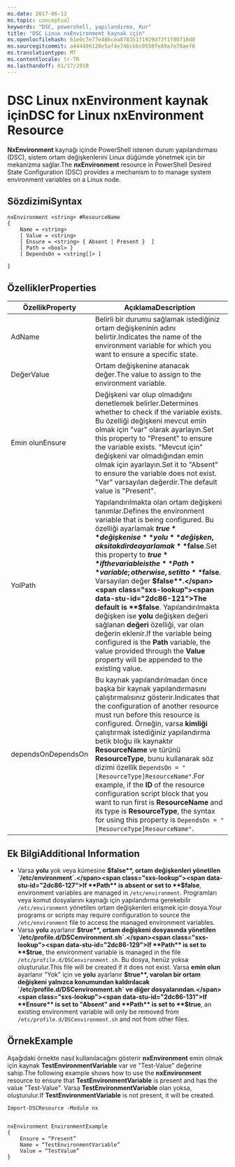 ```yaml
---
ms.date: 2017-06-12
ms.topic: conceptual
keywords: "DSC, powershell, yapılandırma, Kur"
title: "DSC Linux nxEnvironment kaynak için"
ms.openlocfilehash: 61e0c7e77e486cea878351f1929d73f1f80710d8
ms.sourcegitcommit: a444406120e5af4e746cbbc0558fe89a7e78aef6
ms.translationtype: MT
ms.contentlocale: tr-TR
ms.lasthandoff: 01/17/2018
---
```

# <a name="dsc-for-linux-nxenvironment-resource"></a><span data-ttu-id="2dc86-103">DSC Linux nxEnvironment kaynak için</span><span class="sxs-lookup"><span data-stu-id="2dc86-103">DSC for Linux nxEnvironment Resource</span></span>

<span data-ttu-id="2dc86-104">**NxEnvironment** kaynağı içinde PowerShell istenen durum yapılandırması (DSC), sistem ortam değişkenlerini Linux düğümde yönetmek için bir mekanizma sağlar.</span><span class="sxs-lookup"><span data-stu-id="2dc86-104">The **nxEnvironment** resource in PowerShell Desired State Configuration (DSC) provides a mechanism to to manage system environment variables on a Linux node.</span></span>

## <a name="syntax"></a><span data-ttu-id="2dc86-105">Sözdizimi</span><span class="sxs-lookup"><span data-stu-id="2dc86-105">Syntax</span></span>

```
nxEnvironment <string> #ResourceName
{
    Name = <string>
    [ Value = <string>
    [ Ensure = <string> { Absent | Present }  ]
    [ Path = <bool> }
    [ DependsOn = <string[]> ]

}
```

## <a name="properties"></a><span data-ttu-id="2dc86-106">Özellikler</span><span class="sxs-lookup"><span data-stu-id="2dc86-106">Properties</span></span>

|  <span data-ttu-id="2dc86-107">Özellik</span><span class="sxs-lookup"><span data-stu-id="2dc86-107">Property</span></span> |  <span data-ttu-id="2dc86-108">Açıklama</span><span class="sxs-lookup"><span data-stu-id="2dc86-108">Description</span></span> | 
|---|---|
| <span data-ttu-id="2dc86-109">Ad</span><span class="sxs-lookup"><span data-stu-id="2dc86-109">Name</span></span>| <span data-ttu-id="2dc86-110">Belirli bir durumu sağlamak istediğiniz ortam değişkeninin adını belirtir.</span><span class="sxs-lookup"><span data-stu-id="2dc86-110">Indicates the name of the environment variable for which you want to ensure a specific state.</span></span>| 
| <span data-ttu-id="2dc86-111">Değer</span><span class="sxs-lookup"><span data-stu-id="2dc86-111">Value</span></span>| <span data-ttu-id="2dc86-112">Ortam değişkenine atanacak değer.</span><span class="sxs-lookup"><span data-stu-id="2dc86-112">The value to assign to the environment variable.</span></span>| 
| <span data-ttu-id="2dc86-113">Emin olun</span><span class="sxs-lookup"><span data-stu-id="2dc86-113">Ensure</span></span>| <span data-ttu-id="2dc86-114">Değişkeni var olup olmadığını denetlemek belirler.</span><span class="sxs-lookup"><span data-stu-id="2dc86-114">Determines whether to check if the variable exists.</span></span> <span data-ttu-id="2dc86-115">Bu özelliği değişkeni mevcut emin olmak için "var" olarak ayarlayın.</span><span class="sxs-lookup"><span data-stu-id="2dc86-115">Set this property to "Present" to ensure the variable exists.</span></span> <span data-ttu-id="2dc86-116">"Mevcut için" değişkeni var olmadığından emin olmak için ayarlayın.</span><span class="sxs-lookup"><span data-stu-id="2dc86-116">Set it to "Absent" to ensure the variable does not exist.</span></span> <span data-ttu-id="2dc86-117">"Var" varsayılan değerdir.</span><span class="sxs-lookup"><span data-stu-id="2dc86-117">The default value is "Present".</span></span>| 
| <span data-ttu-id="2dc86-118">Yol</span><span class="sxs-lookup"><span data-stu-id="2dc86-118">Path</span></span>| <span data-ttu-id="2dc86-119">Yapılandırılmakta olan ortam değişkeni tanımlar.</span><span class="sxs-lookup"><span data-stu-id="2dc86-119">Defines the environment variable that is being configured.</span></span> <span data-ttu-id="2dc86-120">Bu özelliği ayarlamak **$true** değişken ise **yolu** değişken, aksi takdirde ayarlamak **$false**.</span><span class="sxs-lookup"><span data-stu-id="2dc86-120">Set this property to **$true** if the variable is the **Path** variable; otherwise, set it to **$false**.</span></span> <span data-ttu-id="2dc86-121">Varsayılan değer **$false**.</span><span class="sxs-lookup"><span data-stu-id="2dc86-121">The default is **$false**.</span></span> <span data-ttu-id="2dc86-122">Yapılandırılmakta değişken ise **yolu** değişken değeri sağlanan **değeri** özelliği, var olan değerin eklenir.</span><span class="sxs-lookup"><span data-stu-id="2dc86-122">If the variable being configured is the **Path** variable, the value provided through the **Value** property will be appended to the existing value.</span></span>| 
| <span data-ttu-id="2dc86-123">dependsOn</span><span class="sxs-lookup"><span data-stu-id="2dc86-123">DependsOn</span></span> | <span data-ttu-id="2dc86-124">Bu kaynak yapılandırılmadan önce başka bir kaynak yapılandırmasını çalıştırmalısınız gösterir.</span><span class="sxs-lookup"><span data-stu-id="2dc86-124">Indicates that the configuration of another resource must run before this resource is configured.</span></span> <span data-ttu-id="2dc86-125">Örneğin, varsa **kimliği** çalıştırmak istediğiniz yapılandırma betik bloğu ilk kaynaktır **ResourceName** ve türünü **ResourceType**, bunu kullanarak söz dizimi özellik `DependsOn = "[ResourceType]ResourceName"`.</span><span class="sxs-lookup"><span data-stu-id="2dc86-125">For example, if the **ID** of the resource configuration script block that you want to run first is **ResourceName** and its type is **ResourceType**, the syntax for using this property is `DependsOn = "[ResourceType]ResourceName"`.</span></span>| 

## <a name="additional-information"></a><span data-ttu-id="2dc86-126">Ek Bilgi</span><span class="sxs-lookup"><span data-stu-id="2dc86-126">Additional Information</span></span>

* <span data-ttu-id="2dc86-127">Varsa **yolu** yok veya kümesine **$false**, ortam değişkenleri yönetilen `/etc/environment`.</span><span class="sxs-lookup"><span data-stu-id="2dc86-127">If **Path** is absent or set to **$false**, environment variables are managed in `/etc/environment`.</span></span> <span data-ttu-id="2dc86-128">Programları veya komut dosyalarını kaynağı için yapılandırma gerekebilir `/etc/environment` yönetilen ortam değişkenleri erişmek için dosya.</span><span class="sxs-lookup"><span data-stu-id="2dc86-128">Your programs or scripts may require configuration to source the `/etc/environment` file to access the managed environment variables.</span></span>
* <span data-ttu-id="2dc86-129">Varsa **yolu** ayarlanır **$true**, ortam değişkeni dosyasında yönetilen `/etc/profile.d/DSCenvironment.sh`.</span><span class="sxs-lookup"><span data-stu-id="2dc86-129">If **Path** is set to **$true**, the environment variable is managed in the file `/etc/profile.d/DSCenvironment.sh`.</span></span> <span data-ttu-id="2dc86-130">Bu dosya, henüz yoksa oluşturulur.</span><span class="sxs-lookup"><span data-stu-id="2dc86-130">This file will be created if it does not exist.</span></span> <span data-ttu-id="2dc86-131">Varsa **emin olun** ayarlanır "Yok" için ve **yolu** ayarlanır **$true**, varolan bir ortam değişkeni yalnızca konumundan kaldırılacak `/etc/profile.d/DSCenvironment.sh` ve diğer dosyalarından.</span><span class="sxs-lookup"><span data-stu-id="2dc86-131">If **Ensure** is set to "Absent" and **Path** is set to **$true**, an existing environment variable will only be removed from `/etc/profile.d/DSCenvironment.sh` and not from other files.</span></span>

## <a name="example"></a><span data-ttu-id="2dc86-132">Örnek</span><span class="sxs-lookup"><span data-stu-id="2dc86-132">Example</span></span>

<span data-ttu-id="2dc86-133">Aşağıdaki örnekte nasıl kullanılacağını gösterir **nxEnvironment** emin olmak için kaynak **TestEnvironmentVariable** var ve "Test-Value" değerine sahip.</span><span class="sxs-lookup"><span data-stu-id="2dc86-133">The following example shows how to use the **nxEnvironment** resource to ensure that **TestEnvironmentVariable** is present and has the value "Test-Value".</span></span> <span data-ttu-id="2dc86-134">Varsa **TestEnvironmentVariable** olan yoksa, oluşturulur.</span><span class="sxs-lookup"><span data-stu-id="2dc86-134">If **TestEnvironmentVariable** is not present, it will be created.</span></span>

```
Import-DSCResource -Module nx 


nxEnvironment EnvironmentExample
{
    Ensure = “Present”
    Name = “TestEnvironmentVariable”
    Value = “TestValue”
}
```


